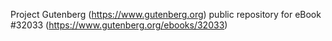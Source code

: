 Project Gutenberg (https://www.gutenberg.org) public repository for eBook #32033 (https://www.gutenberg.org/ebooks/32033)
